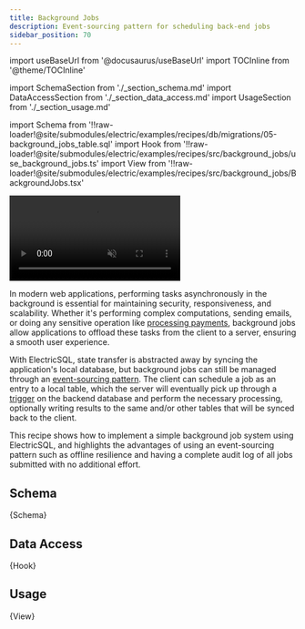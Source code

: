 ```yaml
---
title: Background Jobs
description: Event-sourcing pattern for scheduling back-end jobs
sidebar_position: 70
---
```


import useBaseUrl from '@docusaurus/useBaseUrl'
import TOCInline from '@theme/TOCInline'

import SchemaSection from './_section_schema.md'
import DataAccessSection from './_section_data_access.md'
import UsageSection from './_section_usage.md'

import Schema from '!!raw-loader!@site/submodules/electric/examples/recipes/db/migrations/05-background_jobs_table.sql'
import Hook from '!!raw-loader!@site/submodules/electric/examples/recipes/src/background_jobs/use_background_jobs.ts'
import View from '!!raw-loader!@site/submodules/electric/examples/recipes/src/background_jobs/BackgroundJobs.tsx'

<video className="w-full mx-auto mb-3" autoPlay={true} loop muted playsInline>
  <source src={useBaseUrl('/videos/recipes/background-jobs.mp4')} />
</video>

In modern web applications, performing tasks asynchronously in the background is essential for maintaining security, responsiveness, and scalability. Whether it's performing complex computations, sending emails, or doing any sensitive operation like [processing payments](../examples/checkout.md), background jobs allow applications to offload these tasks from the client to a server, ensuring a smooth user experience.

With ElectricSQL, state transfer is abstracted away by syncing the application's local database, but background jobs can still be managed through an [event-sourcing pattern](../integrations/event-sourcing/index.md). The client can schedule a job as an entry to a local table, which the server will eventually pick up through a [trigger](https://en.wikipedia.org/wiki/Database_trigger) on the backend database and perform the necessary processing, optionally writing results to the same and/or other tables that will be synced back to the client.

This recipe shows how to implement a simple background job system using ElectricSQL, and highlights the advantages of using an event-sourcing pattern such as offline resilience and having a complete audit log of all jobs submitted with no additional effort.

<TOCInline toc={toc} />

## Schema
<SchemaSection />

<CodeBlock language="sql">
  {Schema}
</CodeBlock>

## Data Access
<DataAccessSection />

<CodeBlock language="ts">
  {Hook}
</CodeBlock>

## Usage
<UsageSection />

<CodeBlock language="tsx">
  {View}
</CodeBlock>

